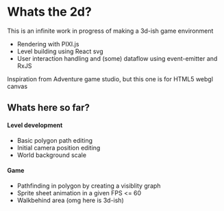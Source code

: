 # Whats the 2d?

This is an infinite work in progress of making a 3d-ish game environment

- Rendering with PIXI.js
- Level building using React svg
- User interaction handling and (some) dataflow using event-emitter and RxJS

Inspiration from Adventure game studio, but this one is for HTML5 webgl canvas

## Whats here so far?

#### Level development
- Basic polygon path editing
- Initial camera position editing
- World background scale

#### Game
- Pathfinding in polygon by creating a visiblity graph
- Sprite sheet animation in a given FPS <= 60
- Walkbehind area (omg here is 3d-ish)
